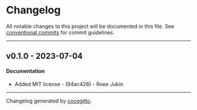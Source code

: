 # Changelog
All notable changes to this project will be documented in this file. See [conventional commits](https://www.conventionalcommits.org/) for commit guidelines.

- - -
## v0.1.0 - 2023-07-04
#### Documentation
- Added MIT license - (94ac426) - Roee Jukin

- - -

Changelog generated by [cocogitto](https://github.com/cocogitto/cocogitto).